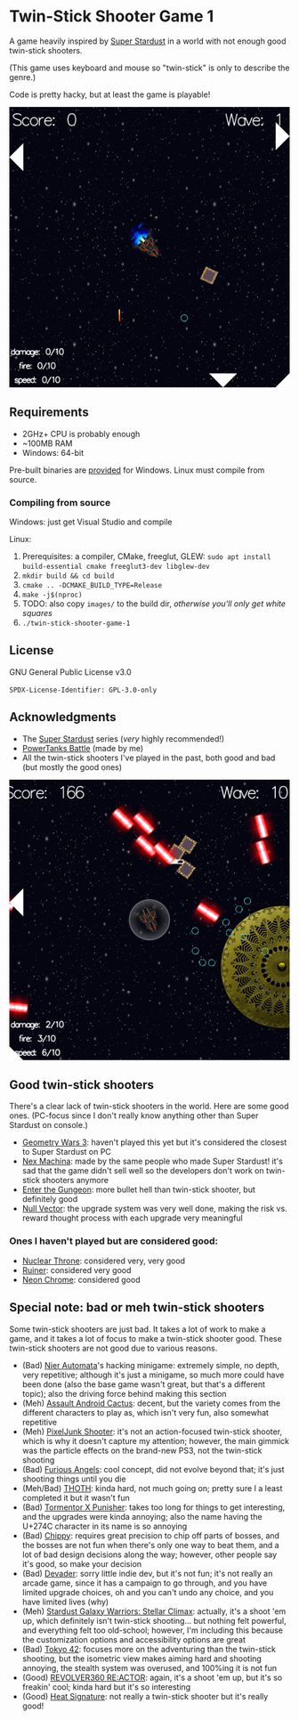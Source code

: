 # Twin-Stick Shooter Game 1

A game heavily inspired by [Super Stardust](https://en.wikipedia.org/wiki/Super_Stardust_HD) in a world with not enough good twin-stick shooters.

(This game uses keyboard and mouse so "twin-stick" is only to describe the genre.)

Code is pretty hacky, but at least the game is playable!

![readme image](readme-image.png)

## Requirements

* 2GHz+ CPU is probably enough
* ~100MB RAM
* Windows: 64-bit

Pre-built binaries are [provided](https://github.com/tanksdude/twin-stick-shooter-game-1/releases) for Windows. Linux must compile from source.

### Compiling from source

Windows: just get Visual Studio and compile

Linux:

1. Prerequisites: a compiler, CMake, freeglut, GLEW: `sudo apt install build-essential cmake freeglut3-dev libglew-dev`
1. `mkdir build && cd build`
1. `cmake .. -DCMAKE_BUILD_TYPE=Release`
1. `make -j$(nproc)`
1. TODO: also copy `images/` to the build dir, *otherwise you'll only get white squares*
1. `./twin-stick-shooter-game-1`

## License

GNU General Public License v3.0

`SPDX-License-Identifier: GPL-3.0-only`

## Acknowledgments

* The [Super Stardust](https://en.wikipedia.org/wiki/Super_Stardust_HD) series (*very* highly recommended!)
* [PowerTanks Battle](https://github.com/tanksdude/tanks-game) (made by me)
* All the twin-stick shooters I've played in the past, both good and bad (but mostly the good ones)

![readme image 2](readme-image-2.png)

## Good twin-stick shooters

There's a clear lack of twin-stick shooters in the world. Here are some good ones. (PC-focus since I don't really know anything other than Super Stardust on console.)

* [Geometry Wars 3](https://en.wikipedia.org/wiki/Geometry_Wars_3:_Dimensions): haven't played this yet but it's considered the closest to Super Stardust on PC
* [Nex Machina](https://en.wikipedia.org/wiki/Nex_Machina): made by the same people who made Super Stardust! it's sad that the game didn't sell well so the developers don't work on twin-stick shooters anymore
* [Enter the Gungeon](https://en.wikipedia.org/wiki/Enter_the_Gungeon): more bullet hell than twin-stick shooter, but definitely good
* [Null Vector](https://store.steampowered.com/app/608110/Null_Vector/): the upgrade system was very well done, making the risk vs. reward thought process with each upgrade very meaningful

### Ones I haven't played but are considered good:

* [Nuclear Throne](https://en.wikipedia.org/wiki/Nuclear_Throne): considered very, very good
* [Ruiner](https://en.wikipedia.org/wiki/Ruiner_(video_game)): considered very good
* [Neon Chrome](https://en.wikipedia.org/wiki/Neon_Chrome): considered good

## Special note: bad or meh twin-stick shooters

Some twin-stick shooters are just bad. It takes a lot of work to make a game, and it takes a lot of focus to make a twin-stick shooter good. These twin-stick shooters are not good due to various reasons.

* (Bad) [Nier Automata](https://en.wikipedia.org/wiki/Nier:_Automata)'s hacking minigame: extremely simple, no depth, very repetitive; although it's just a minigame, so much more could have been done (also the base game wasn't great, but that's a different topic); also the driving force behind making this section
* (Meh) [Assault Android Cactus](https://en.wikipedia.org/wiki/Assault_Android_Cactus): decent, but the variety comes from the different characters to play as, which isn't very fun, also somewhat repetitive
* (Meh) [PixelJunk Shooter](https://en.wikipedia.org/wiki/PixelJunk_Shooter): it's not an action-focused twin-stick shooter, which is why it doesn't capture my attention; however, the main gimmick was the particle effects on the brand-new PS3, not the twin-stick shooting
* (Bad) [Furious Angels](https://store.steampowered.com/app/551450/Furious_Angels/): cool concept, did not evolve beyond that; it's just shooting things until you die
* (Meh/Bad) [THOTH](https://en.wikipedia.org/wiki/Thoth_(video_game)): kinda hard, not much going on; pretty sure I a least completed it but it wasn't fun
* (Bad) [Tormentor X Punisher](https://store.steampowered.com/app/500670/TormentorPunisher/): takes too long for things to get interesting, and the upgrades were kinda annoying; also the name having the U+274C character in its name is so annoying
* (Bad) [Chippy](https://store.steampowered.com/app/602700/Chippy/): requires great precision to chip off parts of bosses, and the bosses are not fun when there's only one way to beat them, and a lot of bad design decisions along the way; however, other people say it's good, so make your decision
* (Bad) [Devader](https://store.steampowered.com/app/706850/Devader/): sorry little indie dev, but it's not fun; it's not really an arcade game, since it has a campaign to go through, and you have limited upgrade choices, oh and you can't undo any choice, and you have limited lives (why)
* (Meh) [Stardust Galaxy Warriors: Stellar Climax](https://en.wikipedia.org/wiki/Dreamloop_Games#Games): actually, it's a shoot 'em up, which definitely isn't twin-stick shooting... but nothing felt powerful, and everything felt too old-school; however, I'm including this because the customization options and accessibility options are great
* (Bad) [Tokyo 42](https://en.wikipedia.org/wiki/Tokyo_42): focuses more on the adventuring than the twin-stick shooting, but the isometric view makes aiming hard and shooting annoying, the stealth system was overused, and 100%ing it is not fun
* (Good) [REVOLVER360 RE:ACTOR](https://store.steampowered.com/app/313400/REVOLVER360_REACTOR/): again, it's a shoot 'em up, but it's so freakin' cool; kinda hard but it's so interesting
* (Good) [Heat Signature](https://en.wikipedia.org/wiki/Heat_Signature_(video_game)): not really a twin-stick shooter but it's really good!
